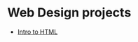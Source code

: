 # Web Design projects

<ul>
<li><a href="intro_html/index.html" target="_blank">Intro to HTML</li>

</ul>